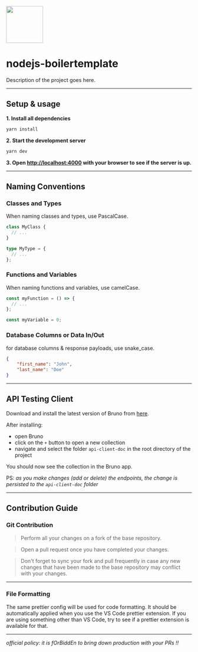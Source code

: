 <img src="public/favicon.ico" height="100" width="100">

# nodejs-boilertemplate

Description of the project goes here.

---

## Setup & usage

**1. Install all dependencies**

```bash
yarn install
```

**2. Start the development server**

```bash
yarn dev
```

**3. Open [http://localhost:4000](http://localhost:4000) with your browser to see if the server is up.**

---

## Naming Conventions

### Classes and Types
When naming classes and types, use PascalCase.

```typescript
class MyClass {
  // ...
}

type MyType = {
  // ...
};
```

### Functions and Variables
When naming functions and variables, use camelCase.

```typescript
const myFunction = () => {
  // ...
};

const myVariable = 0;
```

### Database Columns or Data In/Out
for database columns & response payloads, use snake_case.

```json
{ 
    "first_name": "John",
    "last_name": "Doe"
}
```

---

## API Testing Client

Download and install the latest version of Bruno from [here](https://www.usebruno.com/downloads).

After installing:
- open Bruno
- click on the `+` button to open a new collection
- navigate and select the folder `api-client-doc` in the root directory of the project

You should now see the collection in the Bruno app.

PS: _as you make changes (add or delete) the endpoints, the change is persisted to the `api-client-doc` folder_

---

## Contribution Guide

### Git Contribution

> Perform all your changes on a fork of the base repository.

> Open a pull request once you have completed your changes.

> Don't forget to sync your fork and pull frequently in case any new changes that have been made to the base repository may conflict with your changes.

---

### File Formatting

The same prettier config will be used for code formatting. It should be automatically applied when you use the VS Code prettier extension. If you are using something other than VS Code, try to see if a prettier extension is available for that.

---

_official policy: it is fOrBiddEn to bring down production with your PRs !!_
